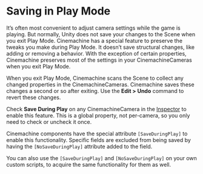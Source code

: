 # Saving in Play Mode

It’s often most convenient to adjust camera settings while the game is playing. But normally, Unity does not save your changes to the Scene when you exit Play Mode. Cinemachine has a special feature to preserve the tweaks you make during Play Mode.  It doesn’t save structural changes, like adding or removing a behavior. With the exception of certain properties, Cinemachine preserves most of the settings in your CinemachineCameras when you exit Play Mode.

When you exit Play Mode, Cinemachine scans the Scene to collect any changed properties in the CinemachineCameras.  Cinemachine saves these changes a second or so after exiting. Use the __Edit > Undo__ command to revert these changes.

Check __Save During Play__ on any CinemachineCamera in the [Inspector](https://docs.unity3d.com/Manual/UsingTheInspector.html) to enable this feature.  This is a global property, not per-camera, so you only need to check or uncheck it once.

Cinemachine components have the special attribute `[SaveDuringPlay]` to enable this functionality. Specific fields are excluded from being saved by having the `[NoSaveDuringPlay]` attribute added to the field.

You can also use the `[SaveDuringPlay]` and `[NoSaveDuringPlay]` on your own custom scripts, to acquire the same functionality for them as well.

